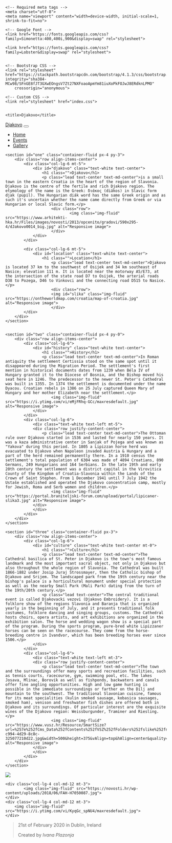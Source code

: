 <!DOCTYPE html>
<html lang="en">

<head>


    <!-- Required meta tags -->
    <meta charset="utf-8">
    <meta name="viewport" content="width=device-width, initial-scale=1, shrink-to-fit=no">

    <!-- Google Font -->
    <link href="https://fonts.googleapis.com/css?family=Simonetta:400,400i,900&display=swap" rel="stylesheet">

    <link href="https://fonts.googleapis.com/css?family=Lobster&display=swap" rel="stylesheet">


    <!-- Bootstrap CSS -->
    <link rel="stylesheet" href="https://stackpath.bootstrapcdn.com/bootstrap/4.1.3/css/bootstrap.min.css" integrity="sha384-MCw98/SFnGE8fJT3GXwEOngsV7Zt27NXFoaoApmYm81iuXoPkFOJwJ8ERdknLPMO"
        crossorigin="anonymous">

    <!-- Custom CSS -->
    <link rel="stylesheet" href="index.css">


	<title>Djakovo</title>

	
</head>

<body>
	<nav id="mainNav" class="navbar navbar-light bg-warning navbar-expand-md py-0 fixed-top">
		<a href="#" class="navbar-brand">Djakovo</a>
		<button class="navbar-toggler" data-toggle="collapse" data-target="#navLinks" aria-label="Toggle-navigation">
			<span class="navbar-toggler-icon"></span>
		</button>
		<div class="collapse navbar-collapse" id="navLinks">
			<ul class="navbar-nav">
				<li class="nav-item">
					<a href="" class="nav-link">Home</a>
				</li>	
				<li class="nav-item">
					<a href="" class="nav-link">Events</a>
				</li>
				<li class="nav-item">
					<a href="" class="nav-link">Gallery</a>
				</li>
			</ul>
		</div>
	</nav>

	<section id="one" class="container-fluid px-4 py-3">
		<div class="row align-items-center">
			<div class="col-lg-6 mt-5">
				<div id="djakovo" class="text-white text-center">
					<h1 class="">Djakovo</h1>
					<p class="lead text-center text-md-center">is a small town in the eastern Croatia in the heart of the region of Slavonia. Djakovo is the centre of the fertile and rich Djakovo region. The etymology of the name is the Greek: διάκος (diákos) in Slavic form djak (pupil). The Hungarian diák word has the same Greek origin and as such it's uncertain whether the name came directly from Greek or via Hungarian or local Slavic form.</p>
						<div class="row">
								<img class="img-fluid" src="https://www.arhitekti-hka.hr/Files/images/novosti/2013/opcenito/gradovi/590x295-4/dJakovo0014_big.jpg" alt="Responsive image">
						</div>
				</div>
			</div>
					
			<div class="col-lg-6 mt-5">
				<div id="location" class="text-white text-center">
					<h1 class="">Location</h1>
						<p class="lead text-center text-md-center">Djakovo is located 37 km to the southwest of Osijek and 34 km southeast of Nasice; elevation 111 m. It is located near the motorway A5/E73, at the intersection of the state road D7 to Osijek, the arterial roads D38 to Pozega, D46 to Vinkovci and the connecting road D515 to Nasice.</p>
						<div class="row">
						<img id="slika" class="img-fluid" src="https://ontheworldmap.com/croatia/map-of-croatia.jpg" alt="Responsive image">
						</div>
			</div>
		</div>			
	</section>
	

	<section id="two" class="container-fluid px-4 py-0">
		<div class="row align-items-center">
			<div class="col-lg-6">
				<div id="history" class="text-white text-center">
					<h1 class="">History</h1>
					<p class="lead text-center text-md-center">In Roman antiquity the settlement Certissia stood on the same spot until it disappeared during the Migration Period. The settlement's first mention in historical documents dates from 1239 when Béla IV of Hungary granted it to the Diocese of Bosnia, and the Bishop moved his seat here in 1246. The predecessor to the newer St. Peter's Cathedral was built in 1355. In 1374 the settlement is documented under the name Dyacou. Croatian rebels in 1386 on 25 July captured Queen Mary of Hungary and her mother Elizabeth near the settlement.</p>
						<img class="img-fluid" src="https://i.ytimg.com/vi/eMjFRhq-GCc/maxresdefault.jpg" alt="Responsive image">
				</div>
			</div>
			<div class="col-lg-6">
				<div class="text-white text-left mt-5">
				<div class="row justify-content-center">
					<p class="lead text-center text-md-center">The Ottoman rule over Djakovo started in 1536 and lasted for nearly 150 years. It was a kaza administrative center in Sanjak of Pojega and was known as "Yakova" during this period. In 1805 a Lipizzan horse herd was evacuated to Djakovo when Napoleon invaded Austria & Hungary and a part of the herd remained permanently there. In a 1910 census the settlement's total population of 6304 was made of 4894 Croatians, 890 Germans, 249 Hungarians and 164 Serbians. In the late 19th and early 20th century the settlement was a district capital in the Virovitica County of the Kingdom of Croatia-Slavonia within the Lands of the Crown of Saint Stephen. From 1 December 1941 until 7 July 1942 the Ustaše established and operated the Djakovo concentration camp, mostly for Jewish, Roma and Serb women and children.</p>
						<img class="img-fluid" src="https://portal.braniteljski-forum.com/upload/portal/lipicaner-slika3.jpg" alt="Responsive image">
				</div>
				</div>
			</div>
		</div>
	</section>

	<section id="three" class="container-fluid px-3">
		<div class="row align-items-center">
			<div class="col-lg-6">
				<div id="culture" class="text-white text-center mt-0">
					<h1 class="">Culture</h1>
					<p class="lead text-center text-md-center">The Cathedral basilica of St. Peter in Djakovo is the town's most famous landmark and the most important sacral object, not only in Djakovo but also throughout the whole region of Slavonia. The Cathedral was built 1866-1882 under Josip Juraj Strossmayer, then the Catholic bishop of Djakovo and Srijem. The landscaped park from the 19th century near the bishop's palace is a horticultural monument under special protection as well as the nearby Small Park (Mali Park) dating from the turn of the 19th/20th century.</p>
					<p class="lead text-center">The central traditional event is called Djakovacki vezovi (Djakovo Embroidery). It is a folklore show of the regions Slavonia and Baranja that is organized yearly in the beginning of July, and it presents traditional folk costumes, folklore dancing and singing groups, customs. The Cathedral hosts choirs, opera artists, and art exhibitions are organized in the exhibition salon. The horse and wedding wagon show is a special part of the program. During the sports program, pure-bred white Lipizzaner horses can be seen on the racecourse. They come from the horse-breeding centre in Ivandvor, which has been breeding horses ever since 1506.</p>
				</div>
			</div>
			<div class="col-lg-6">
				<div class="text-white text-left mt-3">
				<div class="row justify-content-center">
					<p class="lead text-center text-md-center">The town and the surroundings offer many sports and recreation facilities, such as tennis courts, racecourse, gym, swimming pool, etc. The lakes Josava, Mlinac, Borovik as well as fishponds, backwaters and canals offer fine angling opportunities. High and low game hunting is possible in the immediate surroundings or farther on the Dilj and mountain to the southwest. The traditional Slavonian cuisine, famous for its meat specialities (kulin smoked sausage, kobasica sausages, smoked ham), venison and freshwater fish dishes are offered both in Djakovo and its surroundings. Of particular interest are the exquisite wines of the Djakovo region: Weissburgunder, Traminer and Riesling.</p>
						<img class="img-fluid" src="https://www.vusz.hr/Resource/SmartSize?url=%257e%252fCms_Data%252fContents%252fVSZ%252fFolders%252fslike%252fnovosti%252f%257econtents%252fBMT24H32TJT45AE8%252fbc06aff9-c994-4d29-8c8c-325077210d22.jpg&width=500&height=375&vAlign=top&hAlign=center&quality=95" alt="Responsive image">
				</div>
				</div>
			</div>
		</div>
	</section>

<div class="container-fluid">
<div class="row">
	<div class="col-lg-4 col-md-12 mt-3">
			<img class="img-fluid" src="https://lokalni.vecernji.hr/media/daguerre/2018/06/25/50debcfdd694dc57270b.jpeg">
	</div>

	<div class="col-lg-4 col-md-12 mt-3">
			<img class="img-fluid" src="https://novosti.hr/wp-content/uploads/2018/06/FAH-H7050087.jpg">
	</div>
	<div class="col-lg-4 col-md-12 mt-3">
		<img class="img-fluid" src="https://i.ytimg.com/vi/KyqGc_spNU4/maxresdefault.jpg">
	</div>
</div>
</div>

<div class="">
<blockquote class="blockquote text-right mx-3 mt-3">
	<p id="date"class="">21st of February 2020 in Dublin, Ireland</p>
	<footer class="blockquote-footer">Created by <cite title="Ivana Plazonja">Ivana Plazonja</cite></footer>
</blockquote>
</div>


<!-- Optional JavaScript -->
<!-- jQuery first, then Popper.js, then Bootstrap JS -->
<script src="https://code.jquery.com/jquery-3.4.1.slim.min.js" integrity="sha384-J6qa4849blE2+poT4WnyKhv5vZF5SrPo0iEjwBvKU7imGFAV0wwj1yYfoRSJoZ+n" crossorigin="anonymous"></script>
<script src="https://cdn.jsdelivr.net/npm/popper.js@1.16.0/dist/umd/popper.min.js" integrity="sha384-Q6E9RHvbIyZFJoft+2mJbHaEWldlvI9IOYy5n3zV9zzTtmI3UksdQRVvoxMfooAo" crossorigin="anonymous"></script>
<script src="https://stackpath.bootstrapcdn.com/bootstrap/4.4.1/js/bootstrap.min.js" integrity="sha384-wfSDF2E50Y2D1uUdj0O3uMBJnjuUD4Ih7YwaYd1iqfktj0Uod8GCExl3Og8ifwB6" crossorigin="anonymous"></script>


</html>
</body>

